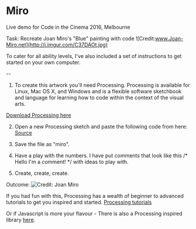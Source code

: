 # Miro
Live demo for Code in the Cinema 2016, Melbourne

Task: Recreate Joan Miro's "Blue" painting with code
![Credit:www.Joan-Miro.net](http://i.imgur.com/C37DAOt.jpg)

To cater for all ability levels, I've also included a set of instructions to get started on your own computer.

--

1. To create this artwork you'll need Processing. 
Processing is available for Linux, Mac OS X, and Windows and is a flexible software sketchbook and language for learning how to code within the context of the visual arts.

[Download Processing here](https://processing.org/download/?processing)

2. Open a new Processing sketch and paste the following code from here:
[Source](https://github.com/melaniehuang/Miro/blob/master/miro.pde)

3. Save the file as "miro".

4. Have a play with the numbers. I have put comments that look like this
/* Hello I'm a comment! */ with ideas to play with.

5. Create, create, create.

Outcome:
![Credit: Joan Miro](http://imgur.com/a/ufd8Z)

If you had fun with this, Processing has a wealth of beginner to advanced tutorials to get you inspired and started.
[Processing tutorials](https://processing.org/tutorials/)

Or if Javascript is more your flavour - There is also a Processing inspired library [here](http://p5js.org/). 

<blockquote class="imgur-embed-pub" lang="en" data-id="C37DAOt"><a href="//imgur.com/C37DAOt"></a></blockquote><script async src="//s.imgur.com/min/embed.js" charset="utf-8"></script>